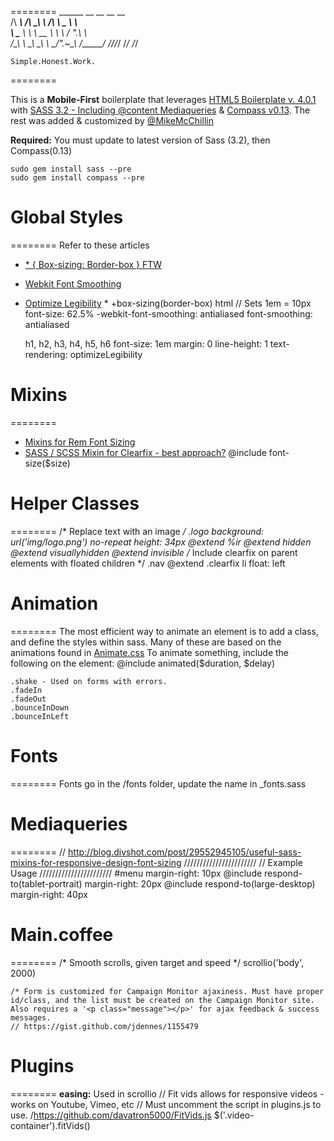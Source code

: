 ========
     ______     __  __     __     __    
    /\  ___\   /\ \_\ \   /\ \  _ \ \   
    \ \___  \  \ \  __ \  \ \ \/ ".\ \  
     \/\_____\  \ \_\ \_\  \ \__/".~\_\ 
      \/_____/   \/_/\/_/   \/_/   \/_/ 
    
    Simple.Honest.Work.

========
                             


This is a **Mobile-First** boilerplate that leverages [HTML5 Boilerplate v. 4.0.1](http://html5boilerplate.com) with [SASS 3.2 - Including @content Mediaqueries](http://sass-lang.com/) & [Compass v0.13](http://compass-style.org/).
The rest was added & customized by [@MikeMcChillin](https://twitter.com/mikemcchillin)

**Required:** 
You must update to latest version of Sass (3.2), then Compass(0.13)

    sudo gem install sass --pre
    sudo gem install compass --pre

# Global Styles
========
Refer to these articles
* [* { Box-sizing: Border-box } FTW](http://paulirish.com/2012/box-sizing-border-box-ftw/)
* [Webkit Font Smoothing](http://maxvoltar.com/archive/-webkit-font-smoothing)
* [Optimize Legibility](http://www.usabilitypost.com/2012/11/06/optimize-legibility/)
    *
        +box-sizing(border-box)
    html
        // Sets 1em = 10px
        font-size: 62.5%
        -webkit-font-smoothing: antialiased
        font-smoothing: antialiased

    h1,
    h2,
    h3,
    h4,
    h5,
    h6
        font-size: 1em
        margin: 0
        line-height: 1
        text-rendering: optimizeLegibility
# Mixins
========
* [Mixins for Rem Font Sizing](http://css-tricks.com/snippets/css/less-mixin-for-rem-font-sizing/)
* [SASS / SCSS Mixin for Clearfix - best approach?](http://stackoverflow.com/questions/7154705/sass-scss-mixin-for-clearfix-best-approach/7154716#7154716)
    @include font-size($size)
# Helper Classes
========
    /* Replace text with an image */
    .logo
        background: url('img/logo.png') no-repeat
        height: 34px
        @extend %ir
    @extend hidden
    @extend visuallyhidden
    @extend invisible
    /* Include clearfix on parent elements with floated children */
    .nav
        @extend .clearfix
        li
            float: left
# Animation
========
The most efficient way to animate an element is to add a class, and define the styles within sass. Many of these are based on the animations found in [Animate.css](daneden.me/animate/)
To animate something, include the following on the element:
    @include animated($duration, $delay)

    .shake - Used on forms with errors.
    .fadeIn
    .fadeOut
    .bounceInDown
    .bounceInLeft
# Fonts
========
Fonts go in the /fonts folder, update the name in _fonts.sass
# Mediaqueries
========
    // http://blog.divshot.com/post/29552945105/useful-sass-mixins-for-responsive-design-font-sizing
    ///////////////////////
    // Example Usage
    ///////////////////////
    #menu
        margin-right: 10px
        @include respond-to(tablet-portrait)
            margin-right: 20px
        @include respond-to(large-desktop)
            margin-right: 40px
# Main.coffee
========
    /* Smooth scrolls, given target and speed */
    scrollio('body', 2000)

    /* Form is customized for Campaign Monitor ajaxiness. Must have proper id/class, and the list must be created on the Campaign Monitor site. Also requires a '<p class="message"></p>' for ajax feedback & success messages.
    // https://gist.github.com/jdennes/1155479

# Plugins
========
**easing:** Used in scrollio
    // Fit vids allows for responsive videos - works on Youtube, Vimeo, etc
    // Must uncomment the script in plugins.js to use.
    /https://github.com/davatron5000/FitVids.js
    $('.video-container').fitVids()


